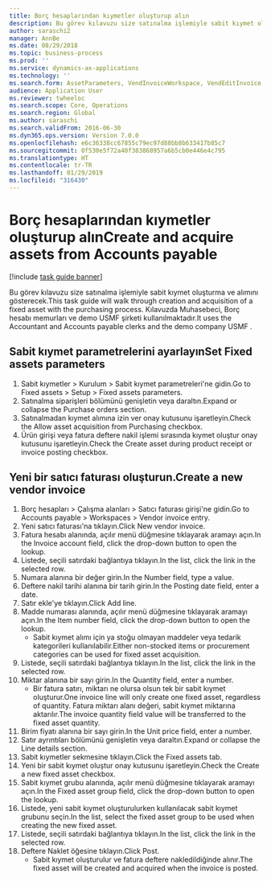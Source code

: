 ```yaml
---
title: Borç hesaplarından kıymetler oluşturup alın
description: Bu görev kılavuzu size satınalma işlemiyle sabit kıymet oluşturma ve alımını gösterecek.
author: saraschi2
manager: AnnBe
ms.date: 08/29/2018
ms.topic: business-process
ms.prod: ''
ms.service: dynamics-ax-applications
ms.technology: ''
ms.search.form: AssetParameters, VendInvoiceWorkspace, VendEditInvoice, VendTableLookup, InventItemIdLookupSimple, AssetTable
audience: Application User
ms.reviewer: twheeloc
ms.search.scope: Core, Operations
ms.search.region: Global
ms.author: saraschi
ms.search.validFrom: 2016-06-30
ms.dyn365.ops.version: Version 7.0.0
ms.openlocfilehash: e6c36338cc67855c79ec97d88bb8b633417b85c7
ms.sourcegitcommit: 0f530e5f72a40f383868957a6b5cb0e446e4c795
ms.translationtype: HT
ms.contentlocale: tr-TR
ms.lasthandoff: 01/29/2019
ms.locfileid: "316430"
---
```

# <a name="create-and-acquire-assets-from-accounts-payable"></a><span data-ttu-id="ad7a8-103">Borç hesaplarından kıymetler oluşturup alın</span><span class="sxs-lookup"><span data-stu-id="ad7a8-103">Create and acquire assets from Accounts payable</span></span>

[!include [task guide banner](../../includes/task-guide-banner.md)]

<span data-ttu-id="ad7a8-104">Bu görev kılavuzu size satınalma işlemiyle sabit kıymet oluşturma ve alımını gösterecek.</span><span class="sxs-lookup"><span data-stu-id="ad7a8-104">This task guide will walk through creation and acquisition of a fixed asset with the purchasing process.</span></span>  <span data-ttu-id="ad7a8-105">Kılavuzda Muhasebeci, Borç hesabı memurları ve demo USMF şirketi kullanılmaktadır.</span><span class="sxs-lookup"><span data-stu-id="ad7a8-105">It uses the Accountant and Accounts payable clerks and the demo company USMF .</span></span>


## <a name="set-fixed-assets-parameters"></a><span data-ttu-id="ad7a8-106">Sabit kıymet parametrelerini ayarlayın</span><span class="sxs-lookup"><span data-stu-id="ad7a8-106">Set Fixed assets parameters</span></span>
1. <span data-ttu-id="ad7a8-107">Sabit kıymetler > Kurulum > Sabit kıymet parametreleri'ne gidin.</span><span class="sxs-lookup"><span data-stu-id="ad7a8-107">Go to Fixed assets > Setup > Fixed assets parameters.</span></span>
2. <span data-ttu-id="ad7a8-108">Satınalma siparişleri bölümünü genişletin veya daraltın.</span><span class="sxs-lookup"><span data-stu-id="ad7a8-108">Expand or collapse the Purchase orders section.</span></span>
3. <span data-ttu-id="ad7a8-109">Satınalmadan kıymet alımına izin ver onay kutusunu işaretleyin.</span><span class="sxs-lookup"><span data-stu-id="ad7a8-109">Check the Allow asset acquisition from Purchasing checkbox.</span></span>
4. <span data-ttu-id="ad7a8-110">Ürün girişi veya fatura deftere nakil işlemi sırasında kıymet oluştur onay kutusunu işaretleyin.</span><span class="sxs-lookup"><span data-stu-id="ad7a8-110">Check the Create asset during product receipt or invoice posting checkbox.</span></span>

## <a name="create-a-new-vendor-invoice"></a><span data-ttu-id="ad7a8-111">Yeni bir satıcı faturası oluşturun.</span><span class="sxs-lookup"><span data-stu-id="ad7a8-111">Create a new vendor invoice</span></span>
1. <span data-ttu-id="ad7a8-112">Borç hesapları > Çalışma alanları > Satıcı faturası girişi'ne gidin.</span><span class="sxs-lookup"><span data-stu-id="ad7a8-112">Go to Accounts payable > Workspaces > Vendor invoice entry.</span></span>
2. <span data-ttu-id="ad7a8-113">Yeni satıcı faturası'na tıklayın.</span><span class="sxs-lookup"><span data-stu-id="ad7a8-113">Click New vendor invoice.</span></span>
3. <span data-ttu-id="ad7a8-114">Fatura hesabı alanında, açılır menü düğmesine tıklayarak aramayı açın.</span><span class="sxs-lookup"><span data-stu-id="ad7a8-114">In the Invoice account field, click the drop-down button to open the lookup.</span></span>
4. <span data-ttu-id="ad7a8-115">Listede, seçili satırdaki bağlantıya tıklayın.</span><span class="sxs-lookup"><span data-stu-id="ad7a8-115">In the list, click the link in the selected row.</span></span>
5. <span data-ttu-id="ad7a8-116">Numara alanına bir değer girin.</span><span class="sxs-lookup"><span data-stu-id="ad7a8-116">In the Number field, type a value.</span></span>
6. <span data-ttu-id="ad7a8-117">Deftere nakil tarihi alanına bir tarih girin.</span><span class="sxs-lookup"><span data-stu-id="ad7a8-117">In the Posting date field, enter a date.</span></span>
7. <span data-ttu-id="ad7a8-118">Satır ekle'ye tıklayın.</span><span class="sxs-lookup"><span data-stu-id="ad7a8-118">Click Add line.</span></span>
8. <span data-ttu-id="ad7a8-119">Madde numarası alanında, açılır menü düğmesine tıklayarak aramayı açın.</span><span class="sxs-lookup"><span data-stu-id="ad7a8-119">In the Item number field, click the drop-down button to open the lookup.</span></span>
    * <span data-ttu-id="ad7a8-120">Sabit kıymet alımı için ya stoğu olmayan maddeler veya tedarik kategorileri kullanılabilir.</span><span class="sxs-lookup"><span data-stu-id="ad7a8-120">Either non-stocked items or procurement categories can be used for fixed asset acquisition.</span></span>  
9. <span data-ttu-id="ad7a8-121">Listede, seçili satırdaki bağlantıya tıklayın.</span><span class="sxs-lookup"><span data-stu-id="ad7a8-121">In the list, click the link in the selected row.</span></span>
10. <span data-ttu-id="ad7a8-122">Miktar alanına bir sayı girin.</span><span class="sxs-lookup"><span data-stu-id="ad7a8-122">In the Quantity field, enter a number.</span></span>
    * <span data-ttu-id="ad7a8-123">Bir fatura satırı, miktarı ne olursa olsun tek bir sabit kıymet oluşturur.</span><span class="sxs-lookup"><span data-stu-id="ad7a8-123">One invoice line will only create one fixed asset, regardless of quantity.</span></span>  <span data-ttu-id="ad7a8-124">Fatura miktarı alanı değeri, sabit kıymet miktarına aktarılır.</span><span class="sxs-lookup"><span data-stu-id="ad7a8-124">The invoice quantity field value will be transferred to the fixed asset quantity.</span></span>  
11. <span data-ttu-id="ad7a8-125">Birim fiyatı alanına bir sayı girin.</span><span class="sxs-lookup"><span data-stu-id="ad7a8-125">In the Unit price field, enter a number.</span></span>
12. <span data-ttu-id="ad7a8-126">Satır ayrıntıları bölümünü genişletin veya daraltın.</span><span class="sxs-lookup"><span data-stu-id="ad7a8-126">Expand or collapse the Line details section.</span></span>
13. <span data-ttu-id="ad7a8-127">Sabit kıymetler sekmesine tıklayın.</span><span class="sxs-lookup"><span data-stu-id="ad7a8-127">Click the Fixed assets tab.</span></span>
14. <span data-ttu-id="ad7a8-128">Yeni bir sabit kıymet oluştur onay kutusunu işaretleyin.</span><span class="sxs-lookup"><span data-stu-id="ad7a8-128">Check the Create a new fixed asset checkbox.</span></span>
15. <span data-ttu-id="ad7a8-129">Sabit kıymet grubu alanında, açılır menü düğmesine tıklayarak aramayı açın.</span><span class="sxs-lookup"><span data-stu-id="ad7a8-129">In the Fixed asset group field, click the drop-down button to open the lookup.</span></span>
16. <span data-ttu-id="ad7a8-130">Listede, yeni sabit kıymet oluşturulurken kullanılacak sabit kıymet grubunu seçin.</span><span class="sxs-lookup"><span data-stu-id="ad7a8-130">In the list, select the fixed asset group to be used when creating the new fixed asset.</span></span>
17. <span data-ttu-id="ad7a8-131">Listede, seçili satırdaki bağlantıya tıklayın.</span><span class="sxs-lookup"><span data-stu-id="ad7a8-131">In the list, click the link in the selected row.</span></span>
18. <span data-ttu-id="ad7a8-132">Deftere Naklet öğesine tıklayın.</span><span class="sxs-lookup"><span data-stu-id="ad7a8-132">Click Post.</span></span>
    * <span data-ttu-id="ad7a8-133">Sabit kıymet oluşturulur ve fatura deftere nakledildiğinde alınır.</span><span class="sxs-lookup"><span data-stu-id="ad7a8-133">The fixed asset will be created and acquired when the invoice is posted.</span></span>  

